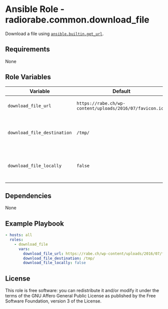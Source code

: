 # Ansible Role - radiorabe.common.download_file

Download a file using [`ansible.builtin.get_url`](https://docs.ansible.com/ansible/latest/collections/ansible/builtin/get_url_module.html).

## Requirements

None

## Role Variables

| Variable | Default | Description |
| -------- | ------- | ----------- |
| `download_file_url` | `https://rabe.ch/wp-content/uploads/2016/07/favicon.ico` | URL of file to be downloaded. |
| `download_file_destination` | `/tmp/` | Downloaded file detination path on remote host. |
| `download_file_locally` | `false` | Download file to Ansible host instead of remote host. |

## Dependencies

None

## Example Playbook

```yaml
- hosts: all
  roles:
    - download_file
      vars:
        download_file_url: https://rabe.ch/wp-content/uploads/2016/07/favicon.ico
        download_file_destination: /tmp/
        download_file_locally: false
```

## License

This role is free software: you can redistribute it and/or modify it under the terms of the GNU Affero General Public License as published by the Free Software Foundation, version 3 of the License.
